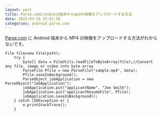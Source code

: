 ```yaml
---
layout: post
title: Parse.comにandroid端末からmp4の映像をアップロードする方法
date: 2015-03-16 15:51:58
categories: android parse.com
---
```

<p><a href="https://parse.com/" rel="nofollow">Parse.com</a> に Android 端末から MP4 の映像をアップロードする方法がわからないです。</p>

```
File file=new File(path);
    try {
        byte[] data = FileUtils.readFileToByteArray(file);//Convert any file, image or video into byte array
        ParseFile Pfile = new ParseFile("sample.mp4", data);
        Pfile.saveInBackground();
        ParseObject jobApplication = new ParseObject("JobApplication");
        jobApplication.put("applicantName", "Joe Smith");
        jobApplication.put("applicantResumeFile", Pfile);
        jobApplication.saveInBackground();
    } catch (IOException e) {
        e.printStackTrace();
    }
```
